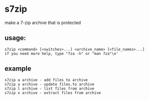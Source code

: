 # s7zip
make a 7-zip archive that is protected

## usage:

    s7zip <command> [<switches>...] <archive_name> [<file_names>...]
    if you need more help, type "7za -h" or "man 7za"\n'

## example
    s7zip a archive - add files to archive
    s7zip u archive - update files.to archive
    s7zip l archive - list files from archive
    s7zip x archive - extract files from archive
